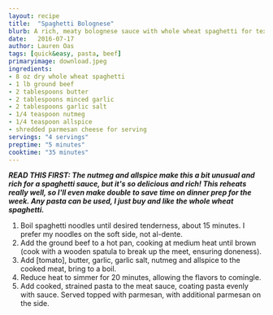 ```yaml
---
layout: recipe
title:  "Spaghetti Bolognese"
blurb: A rich, meaty bolognese sauce with whole wheat spaghetti for texture. 
date:   2016-07-17
author: Lauren Oas
tags: [quick&easy, pasta, beef]
primaryimage: download.jpeg
ingredients: 
- 8 oz dry whole wheat spaghetti
- 1 lb ground beef
- 2 tablespoons butter
- 2 tablespoons minced garlic
- 2 tablespoons garlic salt
- 1/4 teaspoon nutmeg
- 1/4 teaspoon allspice
- shredded parmesan cheese for serving
servings: "4 servings"
preptime: "5 minutes"
cooktime: "35 minutes"
---
```

<b><em>READ THIS FIRST: The nutmeg and allspice make this a bit unusual and rich for a spaghetti sauce, but it's so delicious and rich! This reheats really well, so I'll even make double to save time on dinner prep for the week. Any pasta can be used, I just buy and like the whole wheat spaghetti.  </em></b>

1. Boil spaghetti noodles until desired tenderness, about 15 minutes. I prefer my noodles on the soft side, not al-dente.
2. Add the ground beef to a hot pan, cooking at medium heat until brown (cook with a wooden spatula to break up the meet, ensuring doneness).
3. Add [tomato], butter, garlic, garlic salt, nutmeg and allspice to the cooked meat, bring to a boil.
4. Reduce heat to simmer for 20 minutes, allowing the flavors to comingle. 
5. Add cooked, strained pasta to the meat sauce, coating pasta evenly with sauce. Served topped with parmesan, with additional parmesan on the side.  